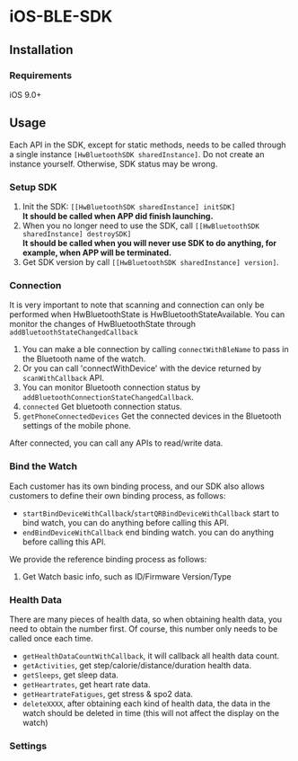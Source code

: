 # iOS-BLE-SDK

## Installation

### Requirements
iOS 9.0+

## Usage
Each API in the SDK, except for static methods, needs to be called through a single instance ``` [HwBluetoothSDK sharedInstance] ```. Do not create an instance yourself. Otherwise, SDK status may be wrong.
### Setup SDK
1. Init the SDK: ``` [[HwBluetoothSDK sharedInstance] initSDK] ```<br>
**It should be called when APP did finish launching.**
2. When you no longer need to use the SDK, call ```[[HwBluetoothSDK sharedInstance] destroySDK] ```<br>
**It should be called when you will never use SDK to do anything, for example, when APP will be terminated.**
3. Get SDK version by call ```[[HwBluetoothSDK sharedInstance] version]```.

### Connection

It is very important to note that scanning and connection can only be performed when HwBluetoothState is HwBluetoothStateAvailable.
You can monitor the changes of HwBluetoothState through ```addBluetoothStateChangedCallback```

1. You can make a ble connection by calling ```connectWithBleName``` to pass in the Bluetooth name of the watch.
2. Or you can call 'connectWithDevice' with the device returned by ```scanWithCallback``` API.
3. You can monitor Bluetooth connection status by ```addBluetoothConnectionStateChangedCallback```.
4. ```connected``` Get bluetooth connection status.
5. ```getPhoneConnectedDevices``` Get the connected devices in the Bluetooth settings of the mobile phone.

After connected, you can call any APIs to read/write data.

### Bind the Watch
Each customer has its own binding process, and our SDK also allows customers to define their own binding process, as follows:
* ```startBindDeviceWithCallback```/```startQRBindDeviceWithCallback``` start to bind watch, you can do anything before calling this API.
* ```endBindDeviceWithCallback``` end binding watch. you can do anything before calling this API.

We provide the reference binding process as follows:
1. Get Watch basic info, such as ID/Firmware Version/Type

### Health Data
There are many pieces of health data, so when obtaining health data, you need to obtain the number first. Of course, this number only needs to be called once each time.

* ```getHealthDataCountWithCallback```, it will callback all health data count.
* ```getActivities```, get step/calorie/distance/duration health data.
* ```getSleeps```, get sleep data.
* ```getHeartrates```, get heart rate data.
* ```getHeartrateFatigues```, get stress & spo2 data.
* ```deleteXXXX```, after obtaining each kind of health data, the data in the watch should be deleted in time (this will not affect the display on the watch)

### Settings


